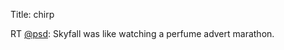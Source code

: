 Title: chirp

RT <a href="http://twitter.com/psd">@psd</a>: Skyfall was like watching a perfume advert marathon.
